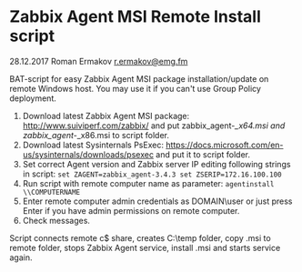 # Zabbix Agent MSI Remote Install script
28.12.2017 Roman Ermakov <r.ermakov@emg.fm>

BAT-script for easy Zabbix Agent MSI package installation/update on remote Windows host. You may use it if you can't use Group Policy deployment.

1. Download latest Zabbix Agent MSI package: http://www.suiviperf.com/zabbix/ and put zabbix_agent-*_x64.msi and zabbix_agent-*_x86.msi to script folder.
2. Download latest Sysinternals PsExec: https://docs.microsoft.com/en-us/sysinternals/downloads/psexec and put it to script folder.
3. Set correct Agent version and Zabbix server IP editing following strings in script:
`set ZAGENT=zabbix_agent-3.4.3
set ZSERIP=172.16.100.100`
4. Run script with remote computer name as parameter:
`agentinstall \\COMPUTERNAME`
5. Enter remote computer admin credentials as DOMAIN\user or just press Enter if you have admin permissions on remote computer.
6. Check messages.

Script connects remote c$ share, creates C:\temp folder, copy .msi to remote folder, stops Zabbix Agent service, install .msi and starts service again.
